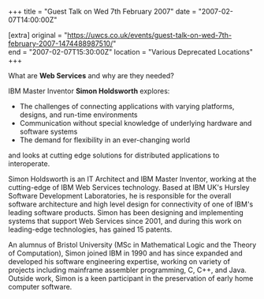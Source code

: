 +++
title = "Guest Talk on Wed 7th February 2007"
date = "2007-02-07T14:00:00Z"

[extra]
original = "https://uwcs.co.uk/events/guest-talk-on-wed-7th-february-2007-1474488987510/"    
end = "2007-02-07T15:30:00Z"
location = "Various Deprecated Locations"
+++

What are **Web Services** and why are they needed?

IBM Master Inventor **Simon Holdsworth** explores:

  - The challenges of connecting applications with varying platforms, designs, and run-time environments
  - Communication without special knowledge of underlying hardware and software systems
  - The demand for flexibility in an ever-changing world

and looks at cutting edge solutions for distributed applications to interoperate.

Simon Holdsworth is an IT Architect and IBM Master Inventor, working at the cutting-edge of IBM Web Services technology. Based at IBM UK's Hursley Software Development Laboratories, he is responsible for the overall software architecture and high level design for connectivity of one of IBM's leading software products. Simon has been designing and implementing systems that support Web Services since 2001, and during this work on leading-edge technologies, has gained 15 patents.

An alumnus of Bristol University (MSc in Mathematical Logic and the Theory of Computation), Simon joined IBM in 1990 and has since expanded and developed his software engineering expertise, working on variety of projects including mainframe assembler programming, C, C++, and Java. Outside work, Simon is a keen participant in the preservation of early home computer software.

